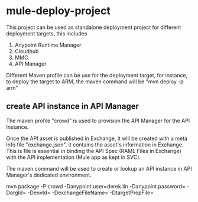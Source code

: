 # mule-deploy-project

This project can be used as standalone deployment project for different deployment targets, this includes
  1. Anypoint Runtime Manager
  2. Cloudhub
  3. MMC
  4. API Manager
  
Different Maven profile can be use for the deployment target, for instance, to deploy the target to ARM, the maven command will
be  "mvn deploy -p arm"

## create API instance in API Manager 

The maven profile "crowd" is used to provision the API Manager for the API Instance. 

Once the API asset is published in Exchange, it will be created with a meta info file "exchange.json", it contains the asset's information in Exchange. This is file is essential in binding the API Spec (RAML Files in Exchange) with the API implementation (Mule app as kept in SVC). 

The maven command will be used to create or lookup an API instance in API Manager's dedicated environment.

mvn package -P crowd  -Danypoint.user=derek.lin -Danypoint.password=<ANYPOINT PASSWORD>  -DorgId=<ORG ID> -DenvId=<ENV ID>  -DexchangeFileName=<LOCATION OF THE exchange.json file> -DtargetPropFile=<OUTPUT FILE for holding the api discovery detail>
